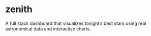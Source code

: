 # zenith
A full stack dashboard that visualizes tonight’s best stars using real astronomical data and interactive charts.
